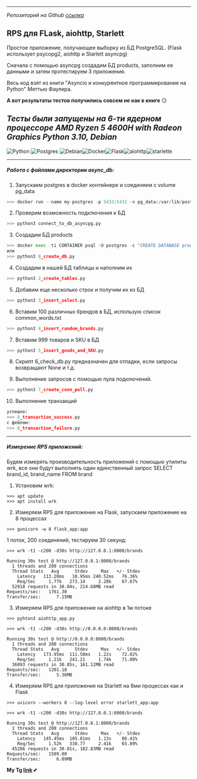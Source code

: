 ***
_Репозиторий на Github [ссылка](https://github.com/JuliaBars/asyncion_benchmarks)_

## RPS для FLask, aiohttp, Starlett

Простое приложение, получающее выборку из БД PostgreSQL.
(Flask использует psycopg2, aiohttp и Starlett asyncpg)

Сначала с помощью asyncpg создадим БД products, заполним ее данными 
и затем протестируем 3 приложения.

Весь код взят из книги "Asyncio и конкурентное программирование на Python" Меттью Фаулера.

**А вот результаты тестов получились совсем не как в книге** :smirk:

_Тесты были запущены на 6-ти ядерном процессоре AMD Ryzen 5 4600H with Radeon Graphics_
_Python 3.10, Debian_
----
![Python](https://img.shields.io/badge/python-3670A0?style=for-the-badge&logo=python&logoColor=ffdd54) ![Postgres](https://img.shields.io/badge/postgres-%23316192.svg?style=for-the-badge&logo=postgresql&logoColor=white) ![Debian](https://img.shields.io/badge/Debian-D70A53?style=for-the-badge&logo=debian&logoColor=white)![Docker](https://img.shields.io/badge/docker-%230db7ed.svg?style=for-the-badge&logo=docker&logoColor=white)![Flask](https://img.shields.io/badge/FLask-000000?style=for-the-badge&logo=flask&logoColor=white)![aiohttp](https://img.shields.io/badge/aiohttp-2C5BB4?style=for-the-badge&logo=aiohttp)![starlette](https://img.shields.io/badge/starlett-ffff00?style=for-the-badge&Color=white)

___

##### Работа с файлами директории async_db:

1. Запускаем postgres в docker контейнере и соединяем с volume pg_data
```python
>>> docker run --name my-postgres -p 5432:5432 -v pg_data:/var/lib/postgresql/data/ -e POSTGRES_PASSWORD=postgres -d postgres:13.3
```
2. Проверим возможность подключения к БД
```python
>>> python3 connect_to_db_asyncpg.py
```
3. Создадим БД products 
```python
>>> docker exec -ti CONTAINER psql -U postgres -c "CREATE DATABASE products;"
или
>>> python3 0_create_db.py
```
4. Создадим в нашей БД таблицы и наполним их
```python
>>> python3 2_create_tables.py
```
5. Добавим еще несколько строк и получим их из БД
```python
>>> python3 3_insert_select.py 
```
6. Вставим 100 различных брендов в БД, использую список common_words.txt
```python
>>> python3 4_insert_random_brands.py 
```
7. Вставим 999 товаров и SKU в БД
```python
>>> python3 5_insert_goods_and_SKU.py
```
8. Скрипт 6_check_db.py предназначен для отладки, если запросы возвращают None и т.д.

9. Выполнение запросов с помощью пула подключений.
```python
>>> python3 7_create_conn_pull.py
```
10. Выполнение транзакций
```python
успешно:
>>> 8_transaction_success.py
с фейлом:
>>> 8_transaction_failure.py
```
---
##### Измерение RPS приложений:
Будем измерять производительность приложений с помощью утилиты wrk, все они будут выполнять один единственный запрос SELECT brand_id, brand_name FROM brand
1. Установим wrk:
```
>>> apt update
>>> apt install wrk
```
2. Измеряем RPS для приложение на Flask, запускаем приложение на 8 процессах
```
>>> gunicorn -w 8 flask_app:app
```
1 поток, 200 соединений, тестируем 30 секунд:
```
>>> wrk -t1 -c200 -d30s http://127.0.0.1:8000/brands
```
```
Running 30s test @ http://127.0.0.1:8000/brands
  1 threads and 200 connections
  Thread Stats   Avg      Stdev     Max   +/- Stdev
    Latency   113.20ms   18.95ms 240.52ms   76.36%
    Req/Sec     1.77k   273.14     2.28k    67.67%
  52918 requests in 30.04s, 214.68MB read
Requests/sec:   1761.30
Transfer/sec:      7.15MB
```

3. Измеряем RPS для приложение на aiohttp в 1м потоке
```
>>> pyhton3 aiohttp_app.py
```
```
>>> wrk -t1 -c200 -d30s http://0.0.0.0:8080/brands
```
```
Running 30s test @ http://0.0.0.0:8080/brands
  1 threads and 200 connections
  Thread Stats   Avg      Stdev     Max   +/- Stdev
    Latency   173.95ms  111.50ms   1.22s    72.02%
    Req/Sec     1.21k   241.21     1.74k    71.00%
  36093 requests in 30.05s, 161.12MB read
Requests/sec:   1201.18
Transfer/sec:      5.36MB
```
4. Измеряем RPS для приложения на Starlett на 8ми процессах как и Flask
```
>>> uvicorn --workers 8 --log-level error starlett_app:app
```
```
>>> wrk -t1 -c200 -d30s http://127.0.0.1:8000/brands
```
```
Running 30s test @ http://127.0.0.1:8000/brands
  1 threads and 200 connections
  Thread Stats   Avg      Stdev     Max   +/- Stdev
    Latency   145.45ms  105.81ms   1.13s    86.41%
    Req/Sec     1.52k   338.77     2.41k    65.89%
  45286 requests in 30.01s, 182.83MB read
Requests/sec:   1509.00
Transfer/sec:      6.09MB
```

**My Tg [link](https://t.me/JuliaBarss)** :two_hearts:
